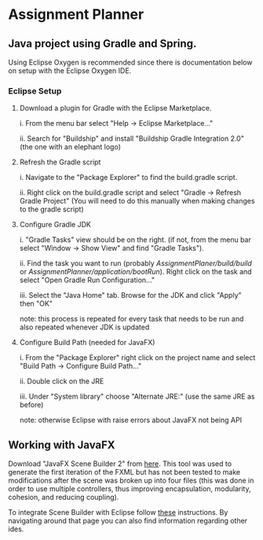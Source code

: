 # Assignment Planner
## Java project using Gradle and Spring.
Using Eclipse Oxygen is recommended since there is documentation below on setup with the Eclipse Oxygen IDE.

### Eclipse Setup
1. Download a plugin for Gradle with the Eclipse Marketplace.  
   
   i. From the menu bar select "Help -> Eclipse Marketplace..."  
   
   ii. Search for "Buildship" and install "Buildship Gradle Integration 2.0" (the one with an elephant logo)

2. Refresh the Gradle script  

   i. Navigate to the "Package Explorer" to find the build.gradle script.

   ii. Right click on the build.gradle script and select "Gradle -> Refresh Gradle Project" (You will need to do this manually when making changes to the gradle script)

3. Configure Gradle JDK

   i. "Gradle Tasks" view should be on the right. (if not, from the menu bar select "Window -> Show View" and find "Gradle Tasks").
   
   ii. Find the task you want to run (probably _AssignmentPlaner/build/build_ or _AssignmentPlanner/application/bootRun_). Right click on the task and select "Open Gradle Run Configuration..."
   
   iii. Select the "Java Home" tab. Browse for the JDK and click "Apply" then "OK"

    note: this process is repeated for every task that needs to be run and also repeated whenever JDK is updated

4. Configure Build Path (needed for JavaFX)

   i. From the "Package Explorer" right click on the project name and select "Build Path -> Configure Build Path..."

   ii. Double click on the JRE

   iii. Under "System library" choose "Alternate JRE:" (use the same JRE as before)

   note: otherwise Eclipse with raise errors about JavaFX not being API

## Working with JavaFX
Download "JavaFX Scene Builder 2" from [here](http://www.oracle.com/technetwork/java/javafxscenebuilder-1x-archive-2199384.html). This tool was used to generate the first iteration of the FXML but has not been tested to make modifications after the scene was broken up into four files (this was done in order to use multiple controllers, thus improving encapsulation, modularity, cohesion, and reducing coupling).

To integrate Scene Builder with Eclipse follow [these](https://docs.oracle.com/javase/8/scene-builder-2/work-with-java-ides/sb-with-eclipse.htm#BABBFEBD) instructions. By navigating around that page you can also find information regarding other ides.
